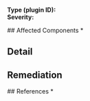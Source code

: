 **Type (plugin ID):** <!--{{ type }}-->  
**Severity:** <!--{{ severity|title }}-->  

<!--{{ issueDetail }}-->

<!--{% if affected_components|length > 0 %}-->## Affected Components
<!--{% for a in affected_components %}-->* <!--{{a}}-->
<!--{% endfor %}--><!--{% endif %}-->

## Detail
<!--{{  issueBackground }}-->

## Remediation
<!--{{ remediationBackground }}-->

<!--{% if references|length > 0 %}-->## References
<!--{% for r in references %}-->* <!--{{r}}--> 
<!--{% endfor %}--><!--{% endif %}-->
